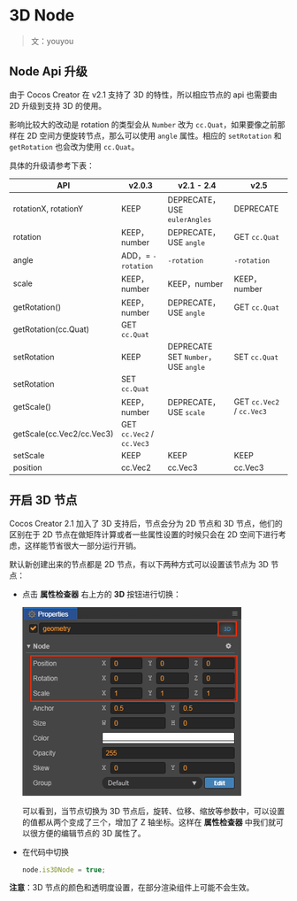 # 3D Node

> 文：youyou

## Node Api 升级

由于 Cocos Creator 在 v2.1 支持了 3D 的特性，所以相应节点的 api 也需要由 2D 升级到支持 3D 的使用。

影响比较大的改动是 rotation 的类型会从 `Number` 改为 `cc.Quat`，如果要像之前那样在 2D 空间方便旋转节点，那么可以使用 `angle` 属性。相应的 `setRotation` 和 `getRotation` 也会改为使用 `cc.Quat`。

具体的升级请参考下表：

API | v2.0.3 | v2.1 - 2.4 | v2.5
------------ | ------------- | --------- | --------
rotationX, rotationY | KEEP | DEPRECATE，<br>USE `eulerAngles` | DEPRECATE
rotation | KEEP，number | DEPRECATE，<br>USE `angle` | GET `cc.Quat`
angle | ADD，= `-rotation` | `-rotation` | `-rotation`
scale | KEEP，number | KEEP，number | KEEP，number
getRotation() | KEEP，number | DEPRECATE，<br>USE `angle` | GET `cc.Quat`
getRotation(cc.Quat) | GET `cc.Quat` |  | 
setRotation | KEEP | DEPRECATE SET `Number`，<br>USE `angle` | SET `cc.Quat`
setRotation | SET `cc.Quat` | |
getScale() | KEEP，number | DEPRECATE，<br>USE `scale` | GET `cc.Vec2` / `cc.Vec3`
getScale(cc.Vec2/cc.Vec3) | GET `cc.Vec2` / `cc.Vec3` |  |
setScale | KEEP | KEEP | KEEP
position | cc.Vec2 | cc.Vec3 | cc.Vec3

## 开启 3D 节点

Cocos Creator 2.1 加入了 3D 支持后，节点会分为 2D 节点和 3D 节点，他们的区别在于 2D 节点在做矩阵计算或者一些属性设置的时候只会在 2D 空间下进行考虑，这样能节省很大一部分运行开销。

默认新创建出来的节点都是 2D 节点，有以下两种方式可以设置该节点为 3D 节点：

- 点击 **属性检查器** 右上方的 **3D** 按钮进行切换：

  ![3d-node-inspector](img/3d-node-inspector.png)

  可以看到，当节点切换为 3D 节点后，旋转、位移、缩放等参数中，可以设置的值都从两个变成了三个，增加了 Z 轴坐标。这样在 **属性检查器** 中我们就可以很方便的编辑节点的 3D 属性了。

- 在代码中切换

  ```js
  node.is3DNode = true;
  ```

**注意**：3D 节点的颜色和透明度设置，在部分渲染组件上可能不会生效。

